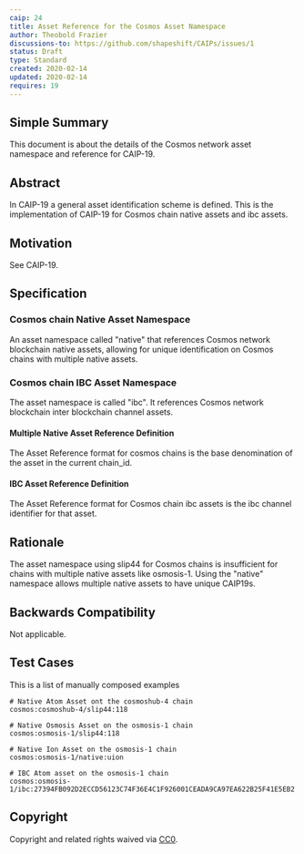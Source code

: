 ```yaml
---
caip: 24
title: Asset Reference for the Cosmos Asset Namespace
author: Theobold Frazier
discussions-to: https://github.com/shapeshift/CAIPs/issues/1
status: Draft
type: Standard
created: 2020-02-14
updated: 2020-02-14
requires: 19
---
```


## Simple Summary

This document is about the details of the Cosmos network asset namespace and reference for CAIP-19.

## Abstract

In CAIP-19 a general asset identification scheme is defined. This is the
implementation of CAIP-19 for Cosmos chain native assets and ibc assets.

## Motivation

See CAIP-19.

## Specification

### Cosmos chain Native Asset Namespace

An asset namespace called "native" that references Cosmos network blockchain native assets, allowing for unique identification on Cosmos chains with multiple native assets.

### Cosmos chain IBC Asset Namespace

The asset namespace is called "ibc". It references Cosmos network blockchain inter blockchain channel assets.

#### Multiple Native Asset Reference Definition

The Asset Reference format for cosmos chains is the base denomination of the asset in the current chain_id.

#### IBC Asset Reference Definition

The Asset Reference format for Cosmos chain ibc assets is the ibc channel identifier for that asset.

## Rationale

The asset namespace using slip44 for Cosmos chains is insufficient for chains with multiple native assets like osmosis-1. Using the "native" namespace allows multiple native assets to have unique CAIP19s.

## Backwards Compatibility

Not applicable.

## Test Cases

This is a list of manually composed examples

```
# Native Atom Asset ont the cosmoshub-4 chain
cosmos:cosmoshub-4/slip44:118

# Native Osmosis Asset on the osmosis-1 chain
cosmos:osmosis-1/slip44:118

# Native Ion Asset on the osmosis-1 chain
cosmos:osmosis-1/native:uion

# IBC Atom asset on the osmosis-1 chain
cosmos:osmosis-1/ibc:27394FB092D2ECCD56123C74F36E4C1F926001CEADA9CA97EA622B25F41E5EB2
```

## Copyright

Copyright and related rights waived via [CC0](https://creativecommons.org/publicdomain/zero/1.0/).
